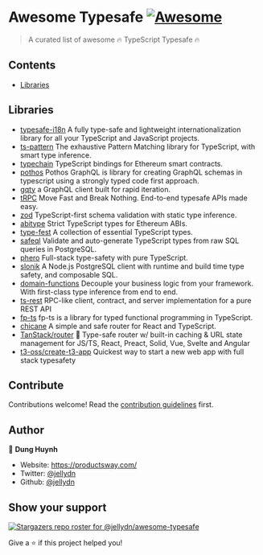 # Awesome Typesafe [![Awesome](https://awesome.re/badge.svg)](https://awesome.re)

> A curated list of awesome 🔥 TypeScript Typesafe 🔥

## Contents

- [Libraries](#libraries)

## Libraries

- [typesafe-i18n](https://github.com/ivanhofer/typesafe-i18n) A fully type-safe and lightweight internationalization library for all your TypeScript and JavaScript projects.
- [ts-pattern](https://github.com/gvergnaud/ts-pattern) The exhaustive Pattern Matching library for TypeScript, with smart type inference.
- [typechain](https://github.com/dethcrypto/TypeChain) TypeScript bindings for Ethereum smart contracts.
- [pothos](https://github.com/hayes/pothos) Pothos GraphQL is library for creating GraphQL schemas in typescript using a strongly typed code first approach.
- [gqty](https://github.com/gqty-dev/gqty) a GraphQL client built for rapid iteration.
- [tRPC](https://github.com/trpc/trpc) Move Fast and Break Nothing. End-to-end typesafe APIs made easy.
- [zod](https://github.com/colinhacks/zod) TypeScript-first schema validation with static type inference.
- [abitype](https://github.com/wagmi-dev/abitype) Strict TypeScript types for Ethereum ABIs.
- [type-fest](https://github.com/sindresorhus/type-fest) A collection of essential TypeScript types.
- [safeql](https://github.com/ts-safeql/safeql) Validate and auto-generate TypeScript types from raw SQL queries in PostgreSQL.
- [phero](https://github.com/phero-hq/phero) Full-stack type-safety with pure TypeScript.
- [slonik](https://github.com/gajus/slonik) A Node.js PostgreSQL client with runtime and build time type safety, and composable SQL.
- [domain-functions](https://github.com/SeasonedSoftware/domain-functions) Decouple your business logic from your framework. With first-class type inference from end to end. 
- [ts-rest](https://github.com/ts-rest/ts-rest) RPC-like client, contract, and server implementation for a pure REST API
- [fp-ts](https://github.com/gcanti/fp-ts) fp-ts is a library for typed functional programming in TypeScript.
- [chicane](https://github.com/swan-io/chicane) A simple and safe router for React and TypeScript.
- [TanStack/router](https://github.com/tanstack/router) 🤖 Type-safe router w/ built-in caching & URL state management for JS/TS, React, Preact, Solid, Vue, Svelte and Angular
- [t3-oss/create-t3-app](https://github.com/t3-oss/create-t3-app) Quickest way to start a new web app with full stack typesafety

## Contribute

Contributions welcome! Read the [contribution guidelines](contributing.md) first.

## Author

👤 **Dung Huynh**

- Website: https://productsway.com/
- Twitter: [@jellydn](https://twitter.com/jellydn)
- Github: [@jellydn](https://github.com/jellydn)

## Show your support

[![Stargazers repo roster for @jellydn/awesome-typesafe](https://reporoster.com/stars/jellydn/awesome-typesafe)](https://github.com/jellydn/awesome-typesafe/stargazers)

Give a ⭐️ if this project helped you!
